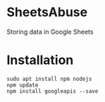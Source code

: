 # SheetsAbuse
Storing data in Google Sheets

# Installation
```
sudo apt install npm nodejs
npm update
npm install googleapis --save
```
